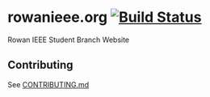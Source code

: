 # rowanieee.org [![Build Status](https://travis-ci.org/rowanieee/rowanieee.org.svg?branch=master)](https://travis-ci.org/rowanieee/rowanieee.org)
Rowan IEEE Student Branch Website

## Contributing
See [CONTRIBUTING.md](./CONTRIBUTING.md)
